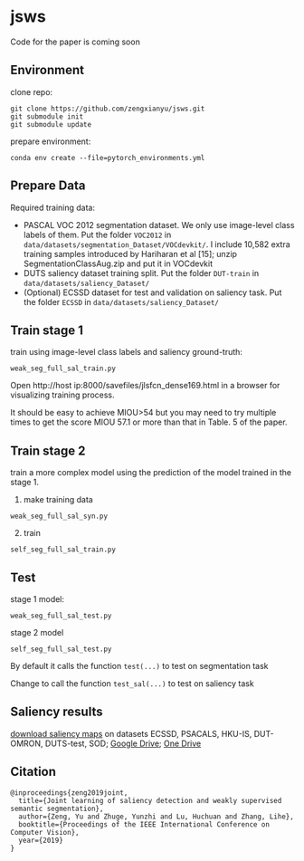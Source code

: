 # jsws
Code for the paper is coming soon

## Environment
clone repo:
```
git clone https://github.com/zengxianyu/jsws.git
git submodule init 
git submodule update
```

prepare environment:
```
conda env create --file=pytorch_environments.yml
```

## Prepare Data
Required training data: 
* PASCAL VOC 2012 segmentation dataset. We only use image-level class labels of them. Put the folder ```VOC2012``` in ```data/datasets/segmentation_Dataset/VOCdevkit/```. I include 10,582 extra training samples introduced by Hariharan et al [15]; unzip SegmentationClassAug.zip and put it in VOCdevkit
* DUTS saliency dataset training split. Put the folder ```DUT-train``` in ```data/datasets/saliency_Dataset/```
* (Optional) ECSSD dataset for test and validation on saliency task.  Put the folder ```ECSSD``` in ```data/datasets/saliency_Dataset/```


## Train stage 1
train using image-level class labels and saliency ground-truth:

```shell
weak_seg_full_sal_train.py
```

Open http://host ip:8000/savefiles/jlsfcn_dense169.html in a browser for visualizing training process. 

It should be easy to achieve MIOU>54 but you may need to try multiple times to get the score MIOU 57.1 or more than that in Table. 5 of the paper. 

## Train stage 2
train a more complex model using the prediction of the model trained in the stage 1. 

1. make training data

```
weak_seg_full_sal_syn.py
```

2. train

```
self_seg_full_sal_train.py
```

## Test
stage 1 model:
```
weak_seg_full_sal_test.py
```

stage 2 model
```
self_seg_full_sal_test.py
```
By default it calls the function ```test(...)``` to test on segmentation task

Change to call the function ```test_sal(...)``` to test on saliency task

## Saliency results

[download saliency maps](http://ok.biu886.com:8000/JLWS-sal.zip) on datasets ECSSD, PSACALS, HKU-IS, DUT-OMRON, DUTS-test, SOD; [Google Drive](https://drive.google.com/open?id=1KqO8bhJn2StXGblBL_9V6-yM2CSOBNsz); [One Drive](https://1drv.ms/u/s!AqVkBGUQ01XGjxiqc5pdH20yPXz4?e=WzCpBW)

## Citation
```
@inproceedings{zeng2019joint,
  title={Joint learning of saliency detection and weakly supervised semantic segmentation},
  author={Zeng, Yu and Zhuge, Yunzhi and Lu, Huchuan and Zhang, Lihe},
  booktitle={Proceedings of the IEEE International Conference on Computer Vision},
  year={2019}
}
```
